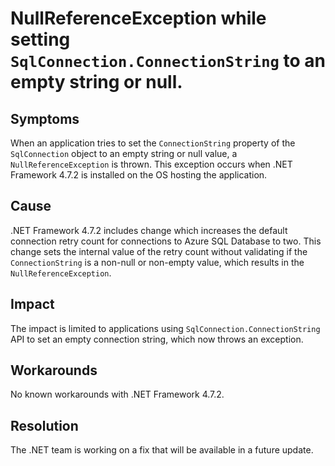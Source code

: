 # NullReferenceException while setting `SqlConnection.ConnectionString` to an empty string or null.
## Symptoms

When an application tries to set the `ConnectionString` property of the `SqlConnection` object to an empty string or null value, a `NullReferenceException` is thrown. This exception occurs when .NET Framework 4.7.2 is installed on the OS hosting the application.


## Cause

.NET Framework 4.7.2 includes change which increases the default connection retry count for connections to Azure SQL Database to two. 
This change sets the internal value of the retry count without validating if the `ConnectionString` is a non-null or non-empty value, 
which results in the `NullReferenceException`.

## Impact

The impact is limited to applications using `SqlConnection.ConnectionString` API to set an empty connection string, which now throws an  exception.

## Workarounds

No known workarounds with .NET Framework 4.7.2.

## Resolution

The .NET team is working on a fix that will be available in a future update.
